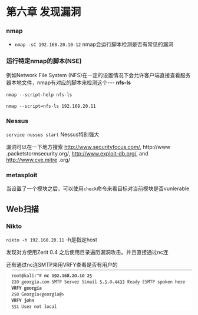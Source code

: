 # 第六章 发现漏洞

### nmap
- `nmap -sC 192.168.20.10-12`
  nmap会运行脚本检测是否有常见的漏洞
  
### 运行特定nmap的脚本(NSE)
例如Network File System (NFS)在一定的设置情况下会允许客户端直接查看服务器本地文件，nmap有对应的脚本来检测这个---  __nfs-ls__

`nmap --script-help nfs-ls`

`nmap --script=nfs-ls 192.168.20.11`

### Nessus

`service nussus start`
Nessus特别强大

漏洞可以在一下地方搜索
http://www.securityfocus.com/, http://www .packetstormsecurity.org/, http://www.exploit-db.org/, and http://www.cve.mitre .org/

### metasploit  
当设置了一个模块之后，可以使用`check`命令来看目标对当前模块是否vunlerable


## Web扫描

### Nikto
`nikto -h 192.168.20.11` -h是指定host

发现对方使用Zerit 0.4 之后使用目录遍历漏洞攻击。并且直接通过nc连

还有通过nc连SMTP来用VRFY查看是否有用户的![](media/15305182861323/15305207083585.jpg)


